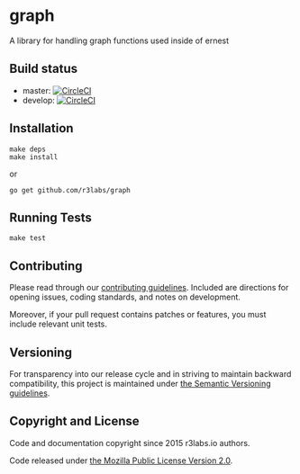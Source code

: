 # graph
A library for handling graph functions used inside of ernest

## Build status

* master: [![CircleCI](https://circleci.com/gh/r3labs/graph/tree/master.svg?style=svg)](https://circleci.com/gh/r3labs/graph/tree/master)
* develop: [![CircleCI](https://circleci.com/gh/r3labs/graph/tree/develop.svg?style=svg)](https://circleci.com/gh/r3labs/graph/tree/develop)

## Installation

```
make deps
make install
```

or

```
go get github.com/r3labs/graph
```

## Running Tests

```
make test
```

## Contributing

Please read through our
[contributing guidelines](CONTRIBUTING.md).
Included are directions for opening issues, coding standards, and notes on
development.

Moreover, if your pull request contains patches or features, you must include
relevant unit tests.

## Versioning

For transparency into our release cycle and in striving to maintain backward
compatibility, this project is maintained under [the Semantic Versioning guidelines](http://semver.org/).

## Copyright and License

Code and documentation copyright since 2015 r3labs.io authors.

Code released under
[the Mozilla Public License Version 2.0](LICENSE).
